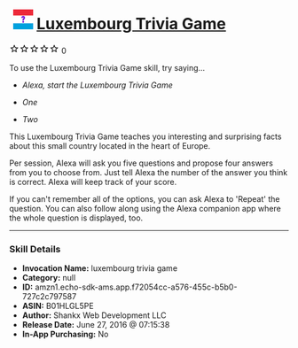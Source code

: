 # &nbsp;<img src="skill_icon" alt="Luxembourg Trivia Game icon" width="36"> [Luxembourg Trivia Game](http://alexa.amazon.com/#skills/amzn1.echo-sdk-ams.app.f72054cc-a576-455c-b5b0-727c2c797587)
![0 stars](../../images/ic_star_border_black_18dp_1x.png)![0 stars](../../images/ic_star_border_black_18dp_1x.png)![0 stars](../../images/ic_star_border_black_18dp_1x.png)![0 stars](../../images/ic_star_border_black_18dp_1x.png)![0 stars](../../images/ic_star_border_black_18dp_1x.png) 0

To use the Luxembourg Trivia Game skill, try saying...

* *Alexa, start the Luxembourg Trivia Game*

* *One*

* *Two*

This Luxembourg Trivia Game teaches you interesting and surprising facts about this small country located in the heart of Europe.

Per session, Alexa will ask you five questions and propose four answers from you to choose from. Just tell Alexa the number of the answer you think is correct. Alexa will keep track of your score.

If you can't remember all of the options, you can ask Alexa to 'Repeat' the question. You can also follow along using the Alexa companion app where the whole question is displayed, too.

***

### Skill Details

* **Invocation Name:** luxembourg trivia game
* **Category:** null
* **ID:** amzn1.echo-sdk-ams.app.f72054cc-a576-455c-b5b0-727c2c797587
* **ASIN:** B01HLGL5PE
* **Author:** Shankx Web Development LLC
* **Release Date:** June 27, 2016 @ 07:15:38
* **In-App Purchasing:** No
